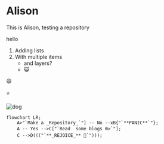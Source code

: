 # Alison

This is Alison, testing a repository

 hello
  1. Adding lists
  2. With multiple items
       - and layers?
       - 😺


😄

⭐

![dog](https://github.com/user-attachments/assets/ca03fc0a-766d-4ed5-9f78-32d117dda762 "Dog, Shocked")



```mermaid
flowchart LR;
    A>"`Make a _Repository_`"] -- No --xB{"`**PANIC**`"};
    A -- Yes -->C["`Read  some blogs 👓`"];
    C -->D((("`**_REJOICE_** 🎊`")));
```

